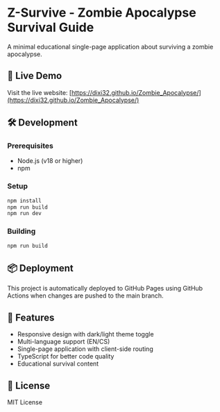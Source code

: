 # Z-Survive - Zombie Apocalypse Survival Guide

A minimal educational single-page application about surviving a zombie apocalypse.

## 🚀 Live Demo

Visit the live website: [https://dixi32.github.io/Zombie_Apocalypse/](https://dixi32.github.io/Zombie_Apocalypse/)

## 🛠️ Development

### Prerequisites
- Node.js (v18 or higher)
- npm

### Setup
```bash
npm install
npm run build
npm run dev
```

### Building
```bash
npm run build
```

## 📦 Deployment

This project is automatically deployed to GitHub Pages using GitHub Actions when changes are pushed to the main branch.

## 🎯 Features

- Responsive design with dark/light theme toggle
- Multi-language support (EN/CS)
- Single-page application with client-side routing
- TypeScript for better code quality
- Educational survival content

## 📄 License

MIT License